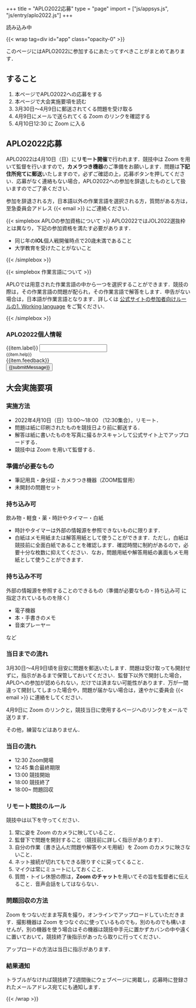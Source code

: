 +++
title = "APLO2022応募"
type = "page"
import = ["js/appsys.js", "js/entry/aplo2022.js"]
+++

<script src="https://unpkg.com/vue@3"></script>

<div id="loading">読み込み中</div>

{{< wrap tag=div id="app" class="opacity-0" >}}

このページにはAPLO2022に参加するにあたってすべきことがまとめてあります．

## すること

1. 本ページでAPLO2022への応募をする
1. 本ページで大会実施要項を読む
1. 3月30日～4月9日に郵送されてくる問題を受け取る
1. 4月9日にメールで送られてくる Zoom のリンクを確認する
1. 4月10日12:30 に Zoom に入る

## APLO2022応募

APLO2022は4月10日（日）に**リモート開催**で行われます．競技中は Zoom を用いて監督を行いますので，**カメラつき機器**のご準備をお願いします．問題は**下記住所宛てに郵送**いたしますので，必ずご確認の上，応募ボタンを押してください．応募がなく連絡もない場合，APLO2022への参加を辞退したものとして扱いますのでご了承ください．

参加を辞退される方，日本語以外の作業言語を選択される方，質問がある方は，至急委員会アドレス {{< email >}} にご連絡ください．

{{< simplebox APLOの参加資格について >}}
APLO2022ではJOL2022選抜枠とは異なり，下記の参加資格を満たす必要があります．

- 同じ年の**IOL**個人戦開催時点で20歳未満であること
- 大学教育を受けたことがないこと

{{< /simplebox >}}

{{< simplebox 作業言語について >}}

APLOでは用意された作業言語の中から一つを選択することができます．競技の際は，その作業言語の問題が配られ，その作業言語で解答をします．申告がない場合は，日本語が作業言語となります．詳しくは [公式サイトの参加者向けルールの1. Working language](https://aplo.asia/rules/contestants/) をご覧ください．

{{< /simplebox >}}

### APLO2022個人情報

<div id="app-cont-info" class="mb-4">
    <form @submit.prevent="submit" class="needs-validation">
        <div class="mb-3"
            :class="{'was-validated': !item.disabled && item.required !== false, 'form-check': item.type === 'checkbox'}"
            v-for="item in form"
        >
            <label
                :class="item.type === 'checkbox' ? 'form-check-label' : 'form-label'"
                :for="`input-${item.id}`"
            >{{item.label}}</label>
            <input
                :class="item.type === 'checkbox' ? 'form-check-input' : 'form-control'"
                :disabled="item.disabled || false"
                :required="item.required !== false"
                :type="item.type || 'text'"
                :pattern="item.pattern"
                :min="item.min" :id="`input-${item.id}`"
                :aria-describedby="`input-${item.id}Help`"
                v-model="edit[item.id]"
            >
            <small :id="`input-${item.id}Help`" class="form-text text-muted">{{item.help}}</small>
            <div class="invalid-feedback" v-if="item.feedback">{{item.feedback}}</div>
        </div>
        <button type="submit" class="btn btn-primary">{{submitMessage}}</button>
      </form>
</div>

## 大会実施要項

### 実施方法

- 2022年4月10日（日）13:00～18:00 （12:30集合），リモート．
- 問題は紙に印刷されたものを競技日より前に郵送する．
- 解答は紙に書いたものを写真に撮るかスキャンして公式サイト上でアップロードする．
- 競技中は Zoom を用いて監督する．

### 準備が必要なもの

- 筆記用具・身分証・カメラつき機器（ZOOM監督用）
- 未開封の問題セット

### 持ち込み可

飲み物・軽食・薬・時計やタイマー・白紙

- 時計やタイマーは外部の情報源を参照できないものに限ります．
- 白紙はメモ用紙または解答用紙として使うことができます．ただし，白紙は競技前に全面白紙であることを確認します．確認時間に制約があるので，必要十分な枚数に抑えてください．なお，問題用紙や解答用紙の裏面もメモ用紙として使うことができます．

### 持ち込み不可

外部の情報源を参照することのできるもの（準備が必要なもの・持ち込み可 に指定されているものを除く）

- 電子機器
- 本・手書きのメモ
- 音楽プレーヤー

など

### 当日までの流れ

3月30日～4月9日頃を目安に問題を郵送いたします．問題は受け取っても開封せずに，指示があるまで保管しておいてください．監督下以外で開封した場合，APLOへの参加が認められない，だけでは済まない可能性があります．万が一間違って開封してしまった場合や，問題が届かない場合は，速やかに委員会 {{< email >}} に連絡をしてください．

4月9日に Zoom のリンクと，競技当日に使用するページへのリンクをメールで送ります．

その他，練習などはありません．

### 当日の流れ

- 12:30 Zoom開場
- 12:45 集合最終期限
- 13:00 競技開始
- 18:00 競技終了
- 18:00~ 問題回収

### リモート競技のルール

競技中は以下を守ってください．

1. 常に姿を Zoom のカメラに映していること．
1. 監督下で問題を開封すること（競技前に詳しく指示があります）．
1. 自分の作業（書き込んだ問題や解答やメモ用紙）を Zoom のカメラに映さないこと．
1. ネット接続が切れてもできる限りすぐに戻ってくること．
1. マイクは常にミュートにしておくこと．
1. 質問・トイレ休憩の際は，**Zoom のチャット**を用いてその旨を監督者に伝えること．音声会話をしてはならない．

### 問題回収の方法

Zoom をつないだまま写真を撮り，オンラインでアップロードしていただきます．撮影機器は Zoom をつなぐのに使っているものでも，別のものでも構いませんが，別の機器を使う場合はその機器は競技中手元に置かずカバンの中や遠くに置いておいて，競技終了後指示があったら取りに行ってください．

アップロードの方法は当日に指示があります．

### 結果通知

トラブルがなければ競技終了2週間後にウェブページに掲載し，応募時に登録されたメールアドレス宛てにも通知します．

{{< /wrap >}}

<style lang='scss' scoped>
    .form-text{
        display: block
    }
</style>
